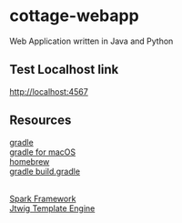 # cottage-webapp
Web Application written in Java and Python

## Test Localhost link
[http://localhost:4567](http://localhost:4567)  


## Resources

[gradle](https://gradle.org/getting-started-gradle/#toggle-id-1)  
[gradle for macOS](https://blog.jayway.com/2013/05/12/getting-started-with-gradle/)  
[homebrew](http://brew.sh)  
[gradle build.gradle](https://www.learnhowtoprogram.com/java/spark/setting-up-a-project-with-gradle)  
<br>

[Spark Framework](http://sparkjava.com/documentation.html)  
[Jtwig Template Engine](http://jtwig.org/documentation/quick-start/application)  
<br>

